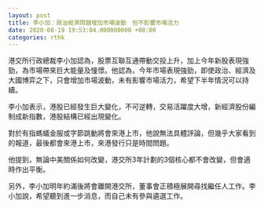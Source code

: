 ```yaml
---
layout: post
title: 李小加：政治經濟問題增加市場波動　但不影響市場活力
date: 2020-08-19 19:53:04.000000000 +08:00
categories: rthk
---
```


港交所行政總裁李小加認為，股票互聯互通帶動交投上升，加上今年新股表現強勁，為市場帶來巨大能量及憧憬。他認為，今年市場表現強勁，即使政治、經濟及大國博弈之下，只會增加市場波動，未有影響市場活力，希望下半年情況可以持續。

李小加表示，港股已經發生巨大變化，不可逆轉，交易活躍度大增，新經濟股份編制成新指數，港股結構已經出現變化。

對於有指螞蟻金服或字節跳動將會來港上市，他說無法具體評論，但幾乎大家看到的報道，最後都會來港上市，來港發行只是時間問題。

他提到，無論中美關係如何改變，港交所3年計劃的3個核心都不會改變，但會適時作出平衡。

另外，李小加明年約滿後將會離開港交所，董事會正積極展開尋找繼任人工作。李小加說，希望聽到進一步消息，而自己未有參與遴選工作。
